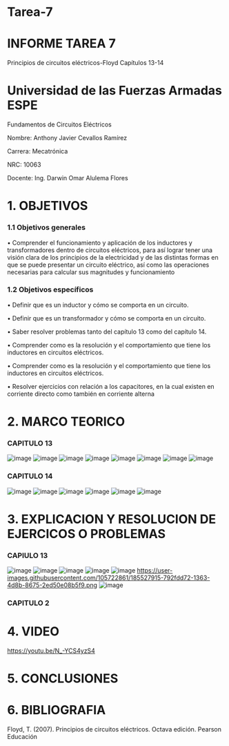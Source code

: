 # Tarea-7
# INFORME TAREA 7
Principios de circuitos eléctricos-Floyd Capítulos 13-14
# Universidad de las Fuerzas Armadas ESPE

Fundamentos de Circuitos Eléctricos

Nombre: Anthony Javier Cevallos Ramírez

Carrera: Mecatrónica

NRC: 10063

Docente: Ing. Darwin Omar Alulema Flores

# 1. OBJETIVOS
### 1.1 Objetivos generales
• Comprender el funcionamiento y aplicación de los inductores y transformadores dentro de circuitos eléctricos, para así lograr tener una visión clara de los principios de la electricidad y de las distintas formas en que se puede presentar un circuito eléctrico, así como las operaciones necesarias para calcular sus magnitudes y funcionamiento

### 1.2 Objetivos específicos 
•	Definir que es un inductor y cómo se comporta en un circuito.

•	Definir que es un transformador y cómo se comporta en un circuito.

•	Saber resolver problemas tanto del capítulo 13 como del capítulo 14.

•	Comprender como es la resolución y el comportamiento que tiene los inductores en circuitos eléctricos.

•	Comprender como es la resolución y el comportamiento que tiene los inductores en circuitos eléctricos.

•	Resolver ejercicios con relación a los capacitores, en la cual existen en corriente directo como también en corriente alterna


# 2. MARCO TEORICO
### CAPITULO 13
![image](https://user-images.githubusercontent.com/116775893/217103084-9cfa5dce-7bb0-4b62-b613-724d8e89f558.png)
![image](https://user-images.githubusercontent.com/116775893/217103110-da8d3be3-f1ac-4772-9142-c6917e4b8393.png)
![image](https://user-images.githubusercontent.com/116775893/217103125-c0050215-4d1b-4ffa-b1fa-86abdf143c05.png)
![image](https://user-images.githubusercontent.com/116775893/217103140-5f767e13-5025-4327-a56c-d5a6692618c7.png)
![image](https://user-images.githubusercontent.com/116775893/217103162-492b48d6-1cdc-4bce-bce1-9a474f711e2d.png)
![image](https://user-images.githubusercontent.com/116775893/217103229-cbb0ab9c-16bc-48d3-acf7-71ba052d0c1c.png)
![image](https://user-images.githubusercontent.com/116775893/217103245-b6f95b93-94bf-489a-82af-754b79789d3f.png)
![image](https://user-images.githubusercontent.com/116775893/217103260-538dea35-6e4f-460f-8413-ac15e53434d7.png)



### CAPITULO 14
![image](https://user-images.githubusercontent.com/116775893/217103551-8369b89e-f8f1-4e5a-adb5-98dee0735682.png)
![image](https://user-images.githubusercontent.com/116775893/217103574-a5bbc067-ba74-4fe1-9373-f75cb4f71dd1.png)
![image](https://user-images.githubusercontent.com/116775893/217103623-b7df5b24-db00-4553-80f1-3165456d79ec.png)
![image](https://user-images.githubusercontent.com/116775893/217103646-5c174234-a80a-42ac-ae17-6a8eec36e3e3.png)
![image](https://user-images.githubusercontent.com/116775893/217103660-11354cbd-ea7d-46c1-a66b-50a1df71cf40.png)
![image](https://user-images.githubusercontent.com/116775893/217103672-fea6cec0-511e-42bf-81b0-702032699995.png)

# 3. EXPLICACION Y RESOLUCION DE EJERCICOS O PROBLEMAS 
### CAPIULO 13
![image](https://user-images.githubusercontent.com/116775893/217103702-d20beef0-3386-4285-8a00-a7c5913bca6f.png)
![image](https://user-images.githubusercontent.com/116775893/217103708-e5adb0b8-4e26-42ee-903d-560c83bbfc97.png)
![image](https://user-images.githubusercontent.com/116775893/217103736-37bce904-813b-4419-a3bb-320e1c4490c1.png)
![image](https://user-images.githubusercontent.com/116775893/217103987-6eb09102-5bb6-49d5-8411-6f06d11f5f18.png)
![image](https://user-images.githubusercontent.com/116775893/217104017-4070e4c4-7cd2-4705-a2f9-aa13d267066c.png)
https://user-images.githubusercontent.com/105722861/185527915-792fdd72-1363-4d8b-8675-2ed50e08b5f9.png
![image](https://user-images.githubusercontent.com/116775893/217104450-0fd74b39-7eb9-4ee8-a491-e2ffb9ee9e4b.png)

### CAPITULO 2


# 4. VIDEO 

https://youtu.be/N_-YCS4yzS4

# 5. CONCLUSIONES 



# 6. BIBLIOGRAFIA

Floyd, T. (2007). Principios de circuitos eléctricos. Octava edición. Pearson Educación


